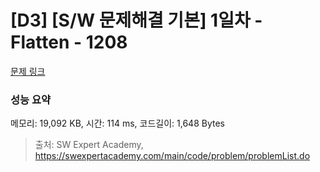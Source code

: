 # [D3] [S/W 문제해결 기본] 1일차 - Flatten - 1208 

[문제 링크](https://swexpertacademy.com/main/code/problem/problemDetail.do?contestProbId=AV139KOaABgCFAYh) 

### 성능 요약

메모리: 19,092 KB, 시간: 114 ms, 코드길이: 1,648 Bytes



> 출처: SW Expert Academy, https://swexpertacademy.com/main/code/problem/problemList.do